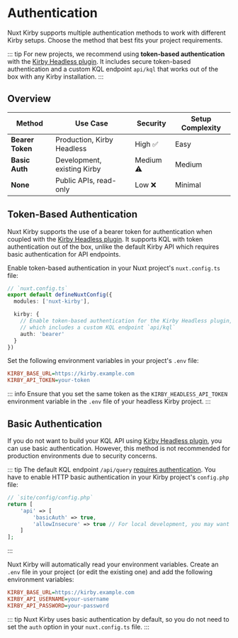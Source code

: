 # Authentication

Nuxt Kirby supports multiple authentication methods to work with different Kirby setups. Choose the method that best fits your project requirements.

::: tip
For new projects, we recommend using **token-based authentication** with the [Kirby Headless plugin](https://kirby.tools/docs/headless/getting-started/). It includes secure token-based authentication and a custom KQL endpoint `api/kql` that works out of the box with any Kirby installation.
:::

## Overview

| Method | Use Case | Security | Setup Complexity |
|--------|----------|----------|------------------|
| **Bearer Token** | Production, Kirby Headless | High ✅ | Easy |
| **Basic Auth** | Development, existing Kirby | Medium ⚠️ | Medium |
| **None** | Public APIs, read-only | Low ❌ | Minimal |

## Token-Based Authentication

Nuxt Kirby supports the use of a bearer token for authentication when coupled with the [Kirby Headless plugin](https://kirby.tools/docs/headless/getting-started/). It supports KQL with token authentication out of the box, unlike the default Kirby API which requires basic authentication for API endpoints.

Enable token-based authentication in your Nuxt project's `nuxt.config.ts` file:

```ts
// `nuxt.config.ts`
export default defineNuxtConfig({
  modules: ['nuxt-kirby'],

  kirby: {
    // Enable token-based authentication for the Kirby Headless plugin,
    // which includes a custom KQL endpoint `api/kql`
    auth: 'bearer'
  }
})
```

Set the following environment variables in your project's `.env` file:

```ini
KIRBY_BASE_URL=https://kirby.example.com
KIRBY_API_TOKEN=your-token
```

::: info
Ensure that you set the same token as the `KIRBY_HEADLESS_API_TOKEN` environment variable in the `.env` file of your headless Kirby project.
:::

## Basic Authentication

If you do not want to build your KQL API using [Kirby Headless plugin](https://kirby.tools/docs/headless/getting-started/), you can use basic authentication. However, this method is not recommended for production environments due to security concerns.

::: tip
The default KQL endpoint `/api/query` [requires authentication](https://getkirby.com/docs/guide/api/authentication). You have to enable HTTP basic authentication in your Kirby project's `config.php` file:

```php
// `site/config/config.php`
return [
    'api' => [
        'basicAuth' => true,
        'allowInsecure' => true // For local development, you may want to disable SSL verification
    ]
];
```

:::

Nuxt Kirby will automatically read your environment variables. Create an `.env` file in your project (or edit the existing one) and add the following environment variables:

```ini
KIRBY_BASE_URL=https://kirby.example.com
KIRBY_API_USERNAME=your-username
KIRBY_API_PASSWORD=your-password
```

::: tip
Nuxt Kirby uses basic authentication by default, so you do not need to set the `auth` option in your `nuxt.config.ts` file.
:::
